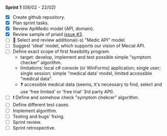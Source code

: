 **Sprint 1** (08/02 - 22/02)
- [x] Create github repository.
- [x] Plan sprint tasks.
- [x] Review ApiMedic model (API, domain).
- [x] Review sample of priaid [issue #3](https://github.com/constructor-igor/MedicalApi/issues/3).
- [ ] :running: Select and review additional(-s) "Medic API" model.
- [ ] Suggest 'ideal' model, which supports our vision of Mecial API.
- [ ] Define exact scope of first feasibility program.
  * target: develop, implement and test possible simple "symptom checker" algorithm. 
  * limitations: local c# console (or WinForms) application; single user; single session; simple "medical data' model, limited accessible "medical data".
  * :question: accessible medical data (seems, it's necessary to find, select and use 'free limited' or 'free trial' 3rd party API).
- [ ] :exclamation: Define and somehow check "symptom chekcer" algorithm.
- [ ] Define different test cases.
- [ ] Implement algorithm.
- [ ] Testing and bugs' fixing.
- [ ] Sprint review.
- [ ] Sprint retrospective.
